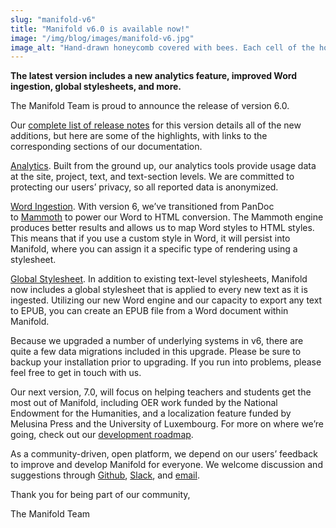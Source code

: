 ```yaml
---
slug: "manifold-v6"
title: "Manifold v6.0 is available now!"
image: "/img/blog/images/manifold-v6.jpg"
image_alt: "Hand-drawn honeycomb covered with bees. Each cell of the honeycomb names a new Manifold feature"
---
```


**The latest version includes a new analytics feature, improved Word ingestion, global stylesheets, and more.**

The Manifold Team is proud to announce the release of version 6.0.

Our [complete list of release notes](https://manifoldscholar.github.io/manifold-docusaurus/docs/administering/release_notes/v6x) for this version details all of the new additions, but here are some of the highlights, with links to the corresponding sections of our documentation.

[Analytics](https://manifoldscholar.github.io/manifold-docusaurus/docs/backend/analytics). Built from the ground up, our analytics tools provide usage data at the site, project, text, and text-section levels. We are committed to protecting our users’ privacy, so all reported data is anonymized.

[Word Ingestion](https://manifoldscholar.github.io/manifold-docusaurus/docs/administering/configuring/ingestion_settings). With version 6, we’ve transitioned from PanDoc to [Mammoth](https://www.npmjs.com/package/mammoth) to power our Word to HTML conversion. The Mammoth engine produces better results and allows us to map Word styles to HTML styles. This means that if you use a custom style in Word, it will persist into Manifold, where you can assign it a specific type of rendering using a stylesheet.

[Global Stylesheet](https://manifoldscholar.github.io/manifold-docusaurus/docs/administering/configuring/ingestion_settings). In addition to existing text-level stylesheets, Manifold now includes a global stylesheet that is applied to every new text as it is ingested. Utilizing our new Word engine and our capacity to export any text to EPUB, you can create an EPUB file from a Word document within Manifold.

Because we upgraded a number of underlying systems in v6, there are quite a few data migrations included in this upgrade. Please be sure to backup your installation prior to upgrading. If you run into problems, please feel free to get in touch with us.

Our next version, 7.0, will focus on helping teachers and students get the most out of Manifold, including OER work funded by the National Endowment for the Humanities, and a localization feature funded by Melusina Press and the University of Luxembourg. For more on where we’re going, check out our [development roadmap](https://manifoldapp.org/development).

As a community-driven, open platform, we depend on our users’ feedback to improve and develop Manifold for everyone. We welcome discussion and suggestions through [Github](https://github.com/ManifoldScholar), [Slack](https://manifold-slackin.herokuapp.com/), and [email](mailto:contact@manifoldapp.org).

Thank you for being part of our community,

The Manifold Team
